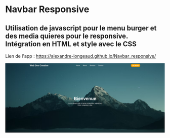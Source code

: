 # Navbar Responsive

## Utilisation de javascript pour le menu burger et des media quieres pour le responsive. Intégration en HTML et style avec le CSS

Lien de l'app : https://alexandre-longeaud.github.io/Navbar_responsive/

![Alt text](navbar_responsive.PNG)